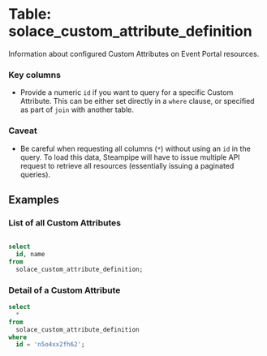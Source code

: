 # Table: solace_custom_attribute_definition

Information about configured Custom Attributes on Event Portal resources.

### Key columns
- Provide a numeric `id` if you want to query for a specific Custom Attribute. This can be either set directly in a `where` clause, or specified as part of `join` with another table.

### Caveat
- Be careful when requesting all columns (`*`) without using an `id` in the query. To load this data, Steampipe will have to issue multiple API request to retrieve all resources (essentially issuing a paginated queries).

## Examples

### List of all Custom Attributes

```sql

select
  id, name
from
  solace_custom_attribute_definition;
```

### Detail of a Custom Attribute

```sql
select
  *
from
  solace_custom_attribute_definition
where
  id = 'n5o4xx2fh62';
```
